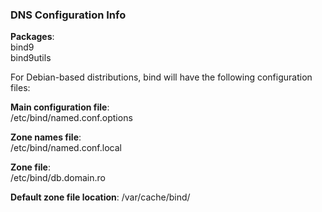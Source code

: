 ### DNS Configuration Info

**Packages**:  
bind9   
bind9utils

For Debian-based distributions, bind will have the following configuration files:

**Main configuration file**:   
/etc/bind/named.conf.options  

**Zone names file**:  
/etc/bind/named.conf.local  

**Zone file**:  
/etc/bind/db.domain.ro  


**Default zone file location**: 
/var/cache/bind/
